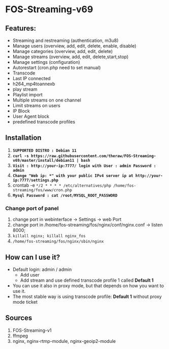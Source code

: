 # FOS-Streaming-v69
## Features:
- Streaming and restreaming (authentication, m3u8)
- Manage users (overview, add, edit, delete, enable, disable)
- Manage categories (overview, add, edit, delete)
- Manage streams (overview, add, edit, delete,start,stop)
- Manage settings (configuration)
- Autorestart (cron.php need to set manual)
- Transcode
- Last IP connected
- h264_mp4toannexb
- play stream
- Playlist import
- Multiple streams on one channel
- Limit streams on users
- IP Block
- User Agent block
- predefined transcode profiles


## Installation
1. **`SUPPORTED DISTRO : Debian 11`**
2. **`curl -s https://raw.githubusercontent.com/theraw/FOS-Streaming-v69/master/install/debian11 | bash`**
3. **`Visit : http://your-ip:7777/ login with User : admin Password : admin`**
4. **`Change "Web ip: *" with your public IPv4 server ip at http://your-ip:7777/settings.php`**
5. crontab -e `*/2 * * * * /etc/alternatives/php /home/fos-streaming/fos/www/cron.php`
6. **`Mysql Password : cat /root/MYSQL_ROOT_PASSWORD`**


### Change port of panel
1. change port in webinterface -> Settings -> web Port
2. change port in /home/fos-streaming/fos/nginx/conf/nginx.conf -> listen 8000;
3. `killall nginx; killall nginx_fos`
4. `/home/fos-streaming/fos/nginx/sbin/nginx`

## How can I use it?
- Default login: admin / admin
  - Add user
  - Add stream and use defined transcode profile 1 called **Default 1**
- You can use it also in proxy mode, but that depends on how you want to use it.
- The most stable way is using transcode profile: **Default 1** without proxy mode ticket

## Sources
1. FOS-Streaming-v1
2. ffmpeg
3. nginx, nginx-rtmp-module, nginx-geoip2-module
